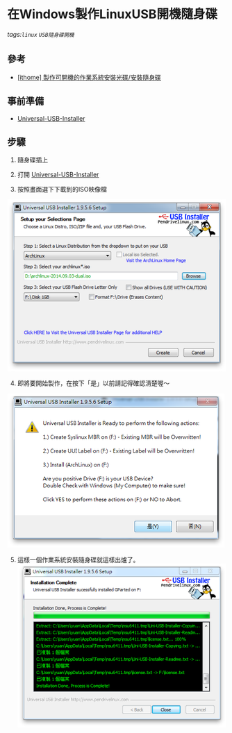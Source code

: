# 在Windows製作LinuxUSB開機隨身碟
###### tags:`linux` `USB隨身碟開機`
## 參考
  - [[ithome] 製作可開機的作業系統安裝光碟/安裝隨身碟](https://ithelp.ithome.com.tw/articles/10157913)

## 事前準備
 - [Universal-USB-Installer](http://www.pendrivelinux.com/universal-usb-installer-easy-as-1-2-3/)

## 步驟
1. 隨身碟插上

2. 打開 [Universal-USB-Installer](http://www.pendrivelinux.com/universal-usb-installer-easy-as-1-2-3/)

3. 按照畫面選下下載到的ISO映像檔

![](https://raw.githubusercontent.com/neslxzhen/Note/master/img/Linux-在Windows製作USB開機隨身碟/1.png)

4. 即將要開始製作，在按下「是」以前請記得確認清楚喔～

![](https://raw.githubusercontent.com/neslxzhen/Note/master/img/Linux-在Windows製作USB開機隨身碟/2.png)

5. 這樣一個作業系統安裝隨身碟就這樣出爐了。
![](https://raw.githubusercontent.com/neslxzhen/Note/master/img/Linux-在Windows製作USB開機隨身碟/3.png)